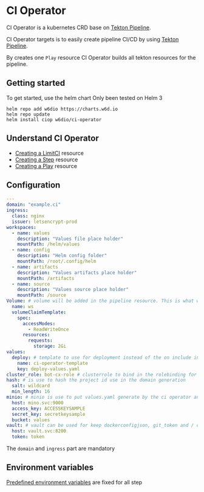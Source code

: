 # CI Operator

CI Operator is a kubernetes CRD base on [Tekton Pipeline](https://github.com/tektoncd/pipeline).

CI Operator targets is to easily create pipeline CI/CD by using [Tekton Pipeline](https://github.com/tektoncd/pipeline).

By creates one `Play` resource CI Operator builds all tekton resources for the pipeline.

## Getting started

To get started, use the helm chart 
Only been tested on Helm 3

```
helm repo add w6dio https://charts.w6d.io
helm repo update
helm install ciop w6dio/ci-operator
```

## Understand CI Operator

- [Creating a LimitCI](limitci.md) resource
- [Creating a Step](steps.md) resource
- [Creating a Play](play.md) resource

## Configuration

```yaml
---
domain: "example.ci"
ingress:
  class: nginx
  issuer: letsencrypt-prod
workspaces:
  - name: values
    description: "Values file place holder"
    mountPath: /helm/values
  - name: config
    description: "Helm config folder"
    mountPath: /root/.config/helm
  - name: artifacts
    description: "Values artifacts place holder"
    mountPath: /artifacts
  - name: source
    description: "Values source place holder"
    mountPath: /source
Volume: # volume will be added in the pipeline resource. This is what will be used for workspaces
  name: ws
  volumeClaimTemplate:
    spec:
      accessModes:
        - ReadWriteOnce
      resources:
        requests:
          storage: 2Gi
values:
  deploy: # template to use for deployment instead of the on include in the code
    name: ci-operator-template
    key: deploy-values.yaml
cluster_role: bot-cx-role # clusterrole to bind in the rolebinding for pipeline and deployment
hash: # is use to hash the project id use in the domain generation
  salt: wildcard
  min_length: 16
minio: # minio is use to put values.yaml generate by the ci operator and use for deployment
  host: mino.svc:9000
  access_key: ACCESSKEYSAMPLE
  secret_key: secretkeysample
  bucket: values
vault: # vault can be used for keep dockerconfigjson, git_token and / or kubeconfig those elements can be set in the play resource in the secret part
  host: vault.svc:8200
  token: token
```

The `domain` and `ingress` part are mandatory

## Environment variables

[Predefined environment variables](variables.md) are fixed for all step

